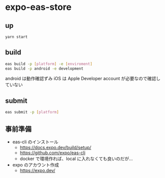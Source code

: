 # expo-eas-store

## up

```bash
yarn start
```

## build

```bash
eas build -p [platform] -e [enviroment]
eas build -p android -e development
```

android は動作確認ずみ
iOS は Apple Developer account が必要なので確認していない

## submit

```bash
eas submit -p [platform]
```

## 事前準備

- eas-cli のインストール
  - https://docs.expo.dev/build/setup/
  - https://github.com/expo/eas-cli
  - docker で環境作れば、local に入れなくても良いのだが...
- expo のアカウント作成
  - https://expo.dev/

